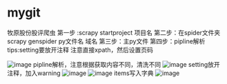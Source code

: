 # mygit
牧原股份股评爬虫
第一步 :scrapy startproject 项目名
第二步：在spider文件夹 scrapy genspider py文件名 域名
第三步：主py文件
第四步：pipline解析
tips:setting要放开注释
注意直接xpath，然后设置页码

![image](https://user-images.githubusercontent.com/92196058/161422036-d2770cf7-f5b1-4658-b100-44107340e5be.png)
pipline解析，注意根据获取内容不同，清洗不同
![image](https://user-images.githubusercontent.com/92196058/162144540-00b5ce14-8341-4d64-8218-5452887a5f16.png)
setting放开注释，加入warning
![image](https://user-images.githubusercontent.com/92196058/162144708-e6b025e3-2451-449a-80f8-c7d1e287c8ba.png)
![image](https://user-images.githubusercontent.com/92196058/162144827-6a780689-15d5-4029-96c3-7b980420c444.png)
items写入字典
![image](https://user-images.githubusercontent.com/92196058/162145062-543dfbbe-7482-4e81-b788-5e1f729ca74f.png)


